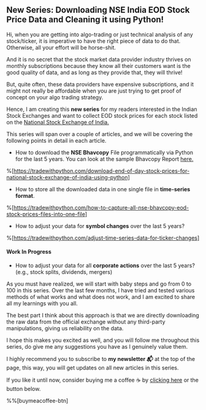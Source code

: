 ## New Series: Downloading NSE India EOD Stock Price Data and Cleaning it using Python!

Hi, when you are getting into algo-trading or just technical analysis of any stock/ticker, it is imperative to have the right piece of data to do that. Otherwise, all your effort will be horse-shit. 

And it is no secret that the stock market data provider industry thrives on monthly subscriptions because they know all their customers want is the good quality of data, and as long as they provide that, they will thrive!

But, quite often, these data providers have expensive subscriptions, and it might not really be affordable when you are just trying to get proof of concept on your algo trading strategy. 

Hence, I am creating this **new series** for my readers interested in the Indian Stock Exchanges and want to collect EOD stock prices for each stock listed on the  [National Stock Exchange of India. ](https://www.nseindia.com/) 

This series will span over a couple of articles, and we will be covering the following points in detail in each article. 

-  How to download the **NSE Bhavcopy** File programmatically via Python for the last 5 years. You can look at the sample Bhavcopy Report  [here.](https://www1.nseindia.com/content/historical/EQUITIES/2021/MAR/cm04MAR2021bhav.csv.zip) 

%[https://tradewithpython.com/download-end-of-day-stock-prices-for-national-stock-exchange-of-india-using-python]

- How to store all the downloaded data in one single file in **time-series format**. 

%[https://tradewithpython.com/how-to-capture-all-nse-bhavcopy-eod-stock-prices-files-into-one-file]

- How to adjust your data for **symbol changes** over the last 5 years? 

%[https://tradewithpython.com/adjust-time-series-data-for-ticker-changes]

#### Work In Progress

- How to adjust your data for all **corporate actions** over the last 5 years? (e.g., stock splits, dividends, mergers)

As you must have realized, we will start with baby steps and go from 0 to 100 in this series. Over the last few months, I have tried and tested various methods of what works and what does not work, and I am excited to share all my learnings with you all. 

The best part I think about this approach is that we are directly downloading the raw data from the official exchange without any third-party manipulations, giving us reliability on the data.

I hope this makes you excited as well, and you will follow me throughout this series, do give me any suggestions you have as I genuinely value them.

I highly recommend you to subscribe to **my newsletter 📬** at the top of the page, this way, you will get updates on all new articles in this series.

If you like it until now, consider buying me a coffee ☕ by  [clicking here](https://www.buymeacoffee.com/tradewithyash)  or the button below.

%%[buymeacoffee-btn]

